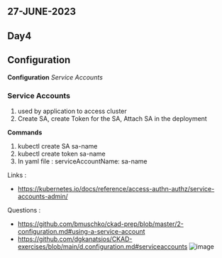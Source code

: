 ## 27-JUNE-2023

## Day4

## Configuration

**Configuration** *Service Accounts*

### Service Accounts
1. used by application to access cluster
 2. Create SA, create Token for the SA, Attach SA in the deployment
                     

**Commands**
 1. kubectl create SA sa-name
 2. kubectl create token sa-name
 3. In yaml file : serviceAccountName: sa-name


Links :
- https://kubernetes.io/docs/reference/access-authn-authz/service-accounts-admin/


Questions :

- https://github.com/bmuschko/ckad-prep/blob/master/2-configuration.md#using-a-service-account
- https://github.com/dgkanatsios/CKAD-exercises/blob/main/d.configuration.md#serviceaccounts
![image](https://github.com/heloise-viegas/CKAD-PREP-2023-JUNE/assets/37453877/f2f269cb-d9e3-470b-a33f-53aa5e9e7b68)




